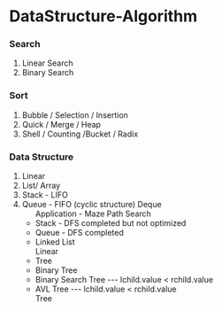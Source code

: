 # DataStructure-Algorithm


### Search

<ol>
  <li> Linear Search
  <li> Binary Search
</ol>


### Sort

<ol>
  <li> Bubble / Selection / Insertion
  <li> Quick  / Merge     / Heap 
  <li> Shell  / Counting  /Bucket / Radix 

</ol>


### Data Structure

<ol>
<li>Linear
    <li> List/ Array
    <li> Stack - LIFO
    <li> Queue - FIFO (cyclic structure) Deque
        <ul> Application - Maze Path Search
        <li> Stack - DFS completed but not optimized
        <li> Queue - DFS completed 
     </li>    
    <li> Linked List

</li>Linear
 
<li>Tree
    <li> Binary Tree
    <li> Binary Search Tree --- lchild.value < rchild.value
    <li> AVL Tree --- lchild.value < rchild.value
    
</li>Tree

   
</ol>
